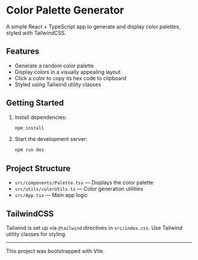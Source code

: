 # Color Palette Generator

A simple React + TypeScript app to generate and display color palettes, styled with TailwindCSS.

## Features

- Generate a random color palette
- Display colors in a visually appealing layout
- Click a color to copy its hex code to clipboard
- Styled using Tailwind utility classes

## Getting Started

1. Install dependencies:
   ```sh
   npm install
   ```
2. Start the development server:
   ```sh
   npm run dev
   ```

## Project Structure

- `src/components/Palette.tsx` — Displays the color palette
- `src/utils/colorUtils.ts` — Color generation utilities
- `src/App.tsx` — Main app logic

## TailwindCSS

Tailwind is set up via `@tailwind` directives in `src/index.css`. Use Tailwind utility classes for styling.

---

This project was bootstrapped with Vite.
